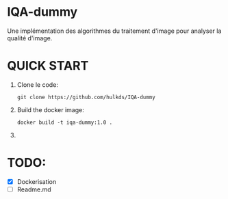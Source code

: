 # IQA-dummy
Une implémentation des algorithmes du traitement d'image pour analyser la qualité d'image.

# QUICK START

1. Clone le code: 

    `git clone https://github.com/hulkds/IQA-dummy`

2. Build the docker image:

    `docker build -t iqa-dummy:1.0 .` 

3. 

# TODO:
- [X] Dockerisation
- [ ] Readme.md